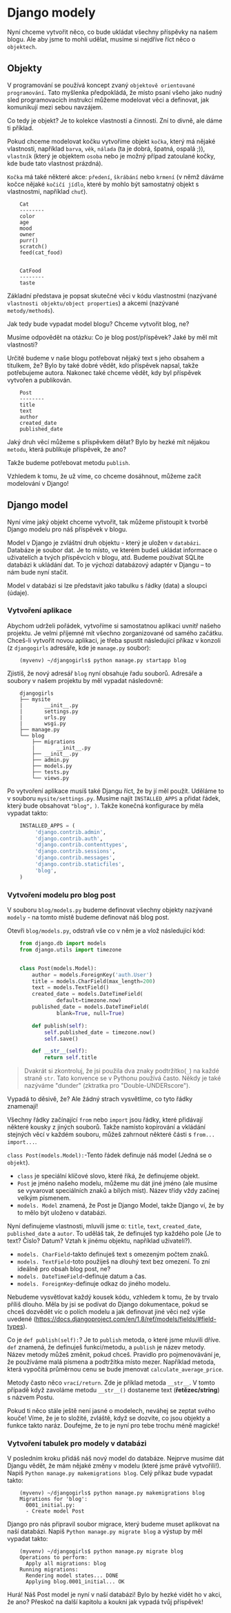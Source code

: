 # Django modely

Nyní chceme vytvořit něco, co bude ukládat všechny příspěvky na našem blogu. Ale aby jsme to mohli udělat, musíme si nejdříve říct něco o `objektech`.

## Objekty

V programování se používá koncept zvaný `objektově orientované programování`. Tato myšlenka předpokládá, že místo psaní všeho jako nudný sled programovacích instrukcí můžeme modelovat věci a definovat, jak komunikují mezi sebou navzájem.

Co tedy je objekt? Je to kolekce vlastností a činností. Zní to divně, ale dáme ti příklad.

Pokud chceme modelovat kočku vytvoříme objekt `kočka`, který má nějaké vlastnosti, například `barva`, `věk`, `nálada` (ta je dobrá, špatná, ospalá ;)), `vlastník` (který je objektem `osoba` nebo je možný případ zatoulané kočky, kde bude tato vlastnost prázdná).

`Kočka` má také některé akce: `předení`, `škrábání` nebo `krmení` (v němž dáváme kočce nějaké `kočičí jídlo`, které by mohlo být samostatný objekt s vlastnostmi, například `chuť`).

```
    Cat
    --------
    color
    age
    mood
    owner
    purr()
    scratch()
    feed(cat_food)


    CatFood
    --------
    taste
```  

Základní představa je popsat skutečné věci v kódu vlastnostmi (nazývané `vlastnosti objektu/object properties`) a akcemi (nazývané `metody/methods`).

Jak tedy bude vypadat model blogu? Chceme vytvořit blog, ne?

Musíme odpovědět na otázku: Co je blog post/příspěvek? Jaké by měl mít vlastnosti?

Určitě budeme v naše blogu potřebovat nějaký text s jeho obsahem a titulkem, že? Bylo by také dobré vědět, kdo příspěvek napsal, takže potřebujeme autora. Nakonec také chceme vědět, kdy byl příspěvek vytvořen a publikován.

```
    Post
    --------
    title
    text
    author
    created_date
    published_date
```  

Jaký druh věcí můžeme s příspěvkem dělat? Bylo by hezké mít nějakou `metodu`, která publikuje příspěvek, že ano?

Takže budeme potřebovat metodu `publish`.

Vzhledem k tomu, že už víme, co chceme dosáhnout, můžeme začít modelování v Django!

## Django model

Nyní víme jaký objekt chceme vytvořit, tak můžeme přistoupit k tvorbě Django modelu pro náš příspěvek v blogu.

Model v Django je zvláštní druh objektu - který je uložen v `databázi`. Databáze je soubor dat. Je to místo, ve kterém budeš ukládat informace o uživatelích a tvých příspěvcích v blogu, atd. Budeme používat SQLite databázi k ukládání dat. To je výchozí databázový adaptér v Djangu – to nám bude nyní stačit.

Model v databázi si lze představit jako tabulku s řádky (data) a sloupci (údaje).

### Vytvoření aplikace

Abychom udrželi pořádek, vytvoříme si samostatnou aplikaci uvnitř našeho projektu. Je velmi příjemné mít všechno zorganizované od samého začátku. Chceš-li vytvořit novou aplikaci, je třeba spustit následující příkaz v konzoli (z `djangogirls` adresáře, kde je `manage.py` soubor):

```
    (myvenv) ~/djangogirls$ python manage.py startapp blog
```  

Zjistíš, že nový adresář `blog` nyní obsahuje řadu souborů. Adresáře a soubory v našem projektu by měl vypadat následovně:

```
    djangogirls
    ├── mysite
    |       __init__.py
    |       settings.py
    |       urls.py
    |       wsgi.py
    ├── manage.py
    └── blog
        ├── migrations
        |       __init__.py
        ├── __init__.py
        ├── admin.py
        ├── models.py
        ├── tests.py
        └── views.py
```    

Po vytvoření aplikace musíš také Djangu říct, že by jí měl použít. Uděláme to v souboru `mysite/settings.py`. Musíme najít `INSTALLED_APPS` a přidat řádek, který bude obsahovat `"blog",` `)`. Takže konečná konfigurace by měla vypadat takto:

```python
    INSTALLED_APPS = (
         'django.contrib.admin',
         'django.contrib.auth',
         'django.contrib.contenttypes',
         'django.contrib.sessions',
         'django.contrib.messages',
         'django.contrib.staticfiles',
         'blog',
    )
```  

### Vytvoření modelu pro blog post

V souboru `blog/models.py` budeme definovat všechny objekty nazývané `modely` - na tomto místě budeme definovat náš blog post.

Otevři `blog/models.py`, odstraň vše co v něm je a vlož následující kód:

```python
    from django.db import models
    from django.utils import timezone


    class Post(models.Model):
        author = models.ForeignKey('auth.User')
        title = models.CharField(max_length=200)
        text = models.TextField()
        created_date = models.DateTimeField(
                default=timezone.now)
        published_date = models.DateTimeField(
                blank=True, null=True)

        def publish(self):
            self.published_date = timezone.now()
            self.save()

        def __str__(self):
            return self.title
```

> Dvakrát si zkontroluj, že jsi použila dva znaky podtržítko(`_`) na každé straně `str`. Tato konvence se v Pythonu používá často. Někdy je také nazýváme "dunder" (zktratka pro "Double-UNDERscore").

Vypadá to děsivě, že? Ale žádný strach vysvětlíme, co tyto řádky znamenají!

Všechny řádky začínající `from` nebo `import` jsou řádky, které přidávají některé kousky z jiných souborů. Takže namísto kopírování a vkládání stejných věcí v každém souboru, můžeš zahrnout některé části s `from... import...`.

`class Post(models.Model):`-Tento řádek definuje náš model (Jedná se o `objekt`).

*   `class` je speciální klíčové slovo, které říká, že definujeme objekt.
*   `Post` je jméno našeho modelu, můžeme mu dát jiné jméno (ale musíme se vyvarovat speciálních znaků a bílých míst). Název třídy vždy začínej velkým písmenem.
*   `models. Model` znamená, že Post je Django Model, takže Django ví, že by to mělo být uloženo v databázi.

Nyní definujeme vlastnosti, mluvili jsme o: `title`, `text`, `created_date`, `published_date` a `autor`. To uděláš tak, že definuješ typ každého pole (Je to text? Číslo? Datum? Vztah k jinému objektu, například uživateli?).

*   `models. CharField`-takto definuješ text s omezeným počtem znaků.
*   `models. TextField`-toto použiješ na dlouhý text bez omezení. To zní ideálně pro obsah blog post, ne?
*   `models. DateTimeField`-definuje datum a čas.
*   `models. ForeignKey`-definuje odkaz do jiného modelu.

Nebudeme vysvětlovat každý kousek kódu, vzhledem k tomu, že by trvalo příliš dlouho. Měla by jsi se podívat do Django dokumentace, pokud se chceš dozvědět víc o polích modelu a jak definovat jiné věci než výše uvedené (https://docs.djangoproject.com/en/1.8/ref/models/fields/#field-types).

Co je `def publish(self):`? Je to `publish` metoda, o které jsme mluvili dříve. `def` znamená, že definuješ funkci/metodu, a `publish` je název metody. Název metody můžeš změnit, pokud chceš. Pravidlo pro pojmenovávání je, že používáme malá písmena a podtržítka místo mezer. Například metoda, která vypočítá průměrnou cenu se bude jmenovat `calculate_average_price`.

Metody často něco `vrací/return`. Zde je příklad metoda `__str__`. V tomto případě když zavoláme metodu `__str__()` dostaneme text (**řetězec/string**) s názvem Postu.

Pokud ti něco stále ještě není jasné o modelech, neváhej se zeptat svého kouče! Víme, že je to složité, zvláště, když se dozvíte, co jsou objekty a funkce takto naráz. Doufejme, že to je nyní pro tebe trochu méně magické!

### Vytvoření tabulek pro modely v databázi

V posledním kroku přidáš náš nový model do databáze. Nejprve musíme dát Djangu vědět, že mám nějaké změny v modelu (které jsme právě vytvořili!). Napiš `Python manage.py makemigrations blog`. Celý příkaz bude vypadat takto:

```
    (myvenv) ~/djangogirls$ python manage.py makemigrations blog
    Migrations for 'blog':
      0001_initial.py:
      - Create model Post
```  

Django pro nás připravil soubor migrace, který budeme muset aplikovat na naší databázi. Napiš `Python manage.py migrate blog` a výstup by měl vypadat takto:

```
    (myvenv) ~/djangogirls$ python manage.py migrate blog
    Operations to perform:
      Apply all migrations: blog
    Running migrations:
      Rendering model states... DONE
      Applying blog.0001_initial... OK
```  

Hurá! Náš Post model je nyní v naší databázi! Bylo by hezké vidět ho v akci, že ano? Přeskoč na další kapitolu a koukni jak vypadá tvůj příspěvek!
